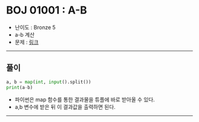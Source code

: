 # BOJ 01001 : A-B
- 난이도 : Bronze 5
- a-b 계산
- 문제 : [링크](https://www.acmicpc.net/problem/1001)

---  

## 풀이
```python
a, b = map(int, input().split())
print(a-b)

```
- 파이썬은 map 함수를 통한 결과물을 튜플에 바로 받아올 수 있다.
- a,b 변수에 받은 뒤 이 결과값을 출력하면 된다.

---
